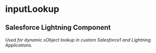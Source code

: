 # inputLookup 
## Salesforce Lightning Component

###### Used for dynamic sObject lookup in custom Salesforce1 and Lightning Applications.
